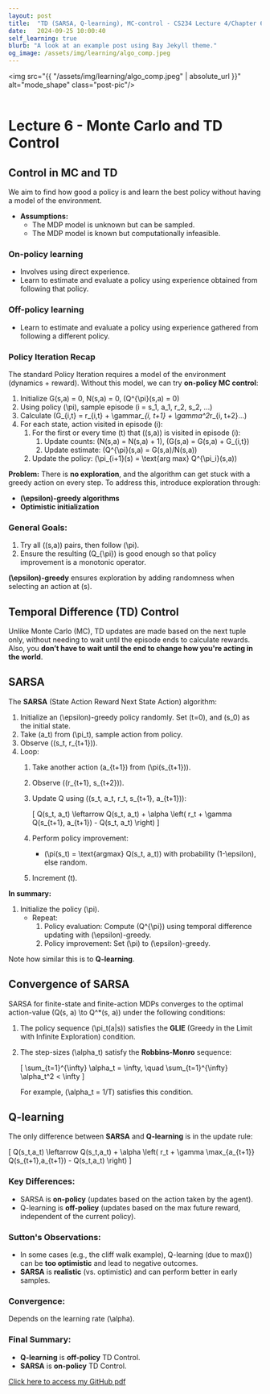```yaml
---
layout: post
title:  "TD (SARSA, Q-learning), MC-control - CS234 Lecture 4/Chapter 6"
date:   2024-09-25 10:00:40
self_learning: true
blurb: "A look at an example post using Bay Jekyll theme."
og_image: /assets/img/learning/algo_comp.jpeg
---
```


<img src="{{ "/assets/img/learning/algo_comp.jpeg" | absolute_url }}" alt="mode_shape" class="post-pic"/>
<br />
<br />

# Lecture 6 - Monte Carlo and TD Control

## Control in MC and TD
We aim to find how good a policy is and learn the best policy without having a model of the environment.

- **Assumptions:**
  - The MDP model is unknown but can be sampled.
  - The MDP model is known but computationally infeasible.

### On-policy learning
- Involves using direct experience.
- Learn to estimate and evaluate a policy using experience obtained from following that policy.

### Off-policy learning
- Learn to estimate and evaluate a policy using experience gathered from following a different policy.

### Policy Iteration Recap
The standard Policy Iteration requires a model of the environment (dynamics + reward). Without this model, we can try **on-policy MC control**:

1. Initialize G(s,a) = 0, N(s,a) = 0, \(Q^{\pi}(s,a) = 0\)
2. Using policy \(\pi\), sample episode \(i = s_1, a_1, r_2, s_2, ...\)
3. Calculate \(G_{i,t} = r_{i,t} + \gamma*r_{i, t+1} + \gamma^2*r_{i, t+2}...\)
4. For each state, action visited in episode \(i\):
   1. For the first or every time \(t\) that \((s,a)\) is visited in episode \(i\):
      1. Update counts: \(N(s,a) = N(s,a) + 1\), \(G(s,a) = G(s,a) + G_{i,t}\)
      2. Update estimate: \(Q^{\pi}(s,a) = G(s,a)/N(s,a)\)
   2. Update the policy: \(\pi_{i+1}(s) = \text{arg max} Q^{\pi_i}(s,a)\)

**Problem:** There is **no exploration**, and the algorithm can get stuck with a greedy action on every step. To address this, introduce exploration through:
- **\(\epsilon\)-greedy algorithms**
- **Optimistic initialization**

### General Goals:
1. Try all \((s,a)\) pairs, then follow \(\pi\).
2. Ensure the resulting \(Q_{\pi}\) is good enough so that policy improvement is a monotonic operator.

**\(\epsilon\)-greedy** ensures exploration by adding randomness when selecting an action at \(s\).

## Temporal Difference (TD) Control
Unlike Monte Carlo (MC), TD updates are made based on the next tuple only, without needing to wait until the episode ends to calculate rewards. Also, you **don’t have to wait until the end to change how you're acting in the world**.

## SARSA
The **SARSA** (State Action Reward Next State Action) algorithm:

1. Initialize an \(\epsilon\)-greedy policy randomly. Set \(t=0\), and \(s_0\) as the initial state.
2. Take \(a_t\) from \(\pi_t\), sample action from policy.
3. Observe \((s_t, r_{t+1})\).
4. Loop:
   1. Take another action \(a_{t+1}\) from \(\pi(s_{t+1})\).
   2. Observe \((r_{t+1}, s_{t+2})\).
   3. Update Q using \((s_t, a_t, r_t, s_{t+1}, a_{t+1})\):
   
      \[
      Q(s_t, a_t) \leftarrow Q(s_t, a_t) + \alpha \left( r_t + \gamma Q(s_{t+1}, a_{t+1}) - Q(s_t, a_t) \right)
      \]
   
   4. Perform policy improvement:
      - \(\pi(s_t) = \text{argmax} Q(s_t, a_t)\) with probability \(1-\epsilon\), else random.
   5. Increment \(t\).

**In summary:**
1. Initialize the policy \(\pi\).
   - Repeat:
     1. Policy evaluation: Compute \(Q^{\pi}\) using temporal difference updating with \(\epsilon\)-greedy.
     2. Policy improvement: Set \(\pi\) to \(\epsilon\)-greedy.

Note how similar this is to **Q-learning**.

## Convergence of SARSA
SARSA for finite-state and finite-action MDPs converges to the optimal action-value \(Q(s, a) \to Q^*(s, a)\) under the following conditions:

1. The policy sequence \(\pi_t(a|s)\) satisfies the **GLIE** (Greedy in the Limit with Infinite Exploration) condition.
2. The step-sizes \(\alpha_t\) satisfy the **Robbins-Monro** sequence:
   
   \[
   \sum_{t=1}^{\infty} \alpha_t = \infty, \quad \sum_{t=1}^{\infty} \alpha_t^2 < \infty
   \]

   For example, \(\alpha_t = 1/T\) satisfies this condition.

## Q-learning
The only difference between **SARSA** and **Q-learning** is in the update rule:

\[
Q(s_t,a_t) \leftarrow Q(s_t,a_t) + \alpha \left( r_t + \gamma \max_{a_{t+1}} Q(s_{t+1},a_{t+1}) - Q(s_t,a_t) \right)
\]

### Key Differences:
- SARSA is **on-policy** (updates based on the action taken by the agent).
- Q-learning is **off-policy** (updates based on the max future reward, independent of the current policy).

### Sutton's Observations:
- In some cases (e.g., the cliff walk example), Q-learning (due to max()) can be **too optimistic** and lead to negative outcomes.
- **SARSA** is **realistic** (vs. optimistic) and can perform better in early samples.

### Convergence:
Depends on the learning rate \(\alpha\).

### Final Summary:
- **Q-learning** is **off-policy** TD Control.
- **SARSA** is **on-policy** TD Control.

[Click here to access my GitHub pdf](https://github.com/YaroKazakov/RL-phd/blob/main/stanford_cs234/cs234_Lecture1_notes.pdf)
